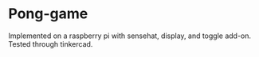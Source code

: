 # Pong-game
Implemented on a raspberry pi with sensehat, display, and toggle add-on. Tested through tinkercad.
